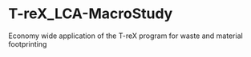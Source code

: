 # T-reX_LCA-MacroStudy
Economy wide application of the T-reX program for waste and material footprinting
